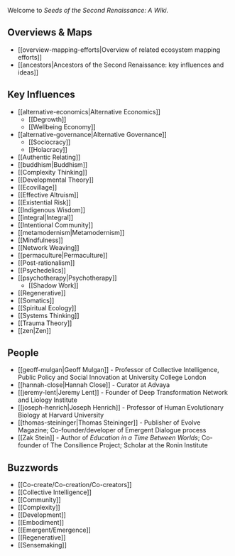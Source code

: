 
Welcome to *Seeds of the Second Renaissance: A Wiki.*

## Overviews & Maps

- [[overview-mapping-efforts|Overview of related ecosystem mapping efforts]]
- [[ancestors|Ancestors of the Second Renaissance: key influences and ideas]]

## Key Influences

- [[alternative-economics|Alternative Economics]]
  - [[Degrowth]]
  - [[Wellbeing Economy]]
- [[alternative-governance|Alternative Governance]]
  - [[Sociocracy]]
  - [[Holacracy]]
- [[Authentic Relating]]
- [[buddhism|Buddhism]]
- [[Complexity Thinking]]
- [[Developmental Theory]]
- [[Ecovillage]]
- [[Effective Altruism]]
- [[Existential Risk]]
- [[Indigenous Wisdom]]
- [[integral|Integral]]
- [[Intentional Community]]
- [[metamodernism|Metamodernism]]
- [[Mindfulness]]
- [[Network Weaving]]
- [[permaculture|Permaculture]]
- [[Post-rationalism]]
- [[Psychedelics]]
- [[psychotherapy|Psychotherapy]]
  - [[Shadow Work]]
- [[Regenerative]]
- [[Somatics]]
- [[Spiritual Ecology]]
- [[Systems Thinking]]
- [[Trauma Theory]]
- [[zen|Zen]]

## People

- [[geoff-mulgan|Geoff Mulgan]] - Professor of Collective Intelligence, Public Policy and Social Innovation at University College London
- [[hannah-close|Hannah Close]] - Curator at Advaya
- [[jeremy-lent|Jeremy Lent]] - Founder of Deep Transformation Network and Liology Institute
- [[joseph-henrich|Joseph Henrich]] - Professor of Human Evolutionary Biology at Harvard University
- [[thomas-steininger|Thomas Steininger]] - Publisher of Evolve Magazine; Co-founder/developer of Emergent Dialogue process 
- [[Zak Stein]] - Author of *Education in a Time Between Worlds*; Co-founder of The Consilience Project; Scholar at the Ronin Institute

## Buzzwords

- [[Co-create/Co-creation/Co-creators]]
- [[Collective Intelligence]]
- [[Community]]
- [[Complexity]]
- [[Development]]
- [[Embodiment]]
- [[Emergent/Emergence]]
- [[Regenerative]]
- [[Sensemaking]]


